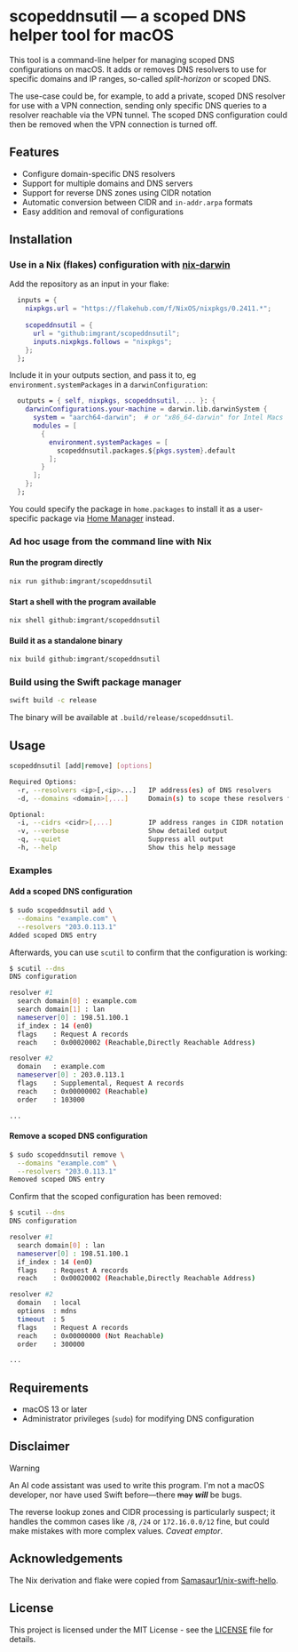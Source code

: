 # scopeddnsutil — a scoped DNS helper tool for macOS

This tool is a command-line helper for managing scoped DNS configurations on macOS. It adds or removes DNS resolvers to use for specific domains and IP ranges, so-called *split-horizon* or scoped DNS.

The use-case could be, for example, to add a private, scoped DNS resolver for use with a VPN connection, sending only specific DNS queries to a resolver reachable via the VPN tunnel. The scoped DNS configuration could then be removed when the VPN connection is turned off.

## Features

- Configure domain-specific DNS resolvers
- Support for multiple domains and DNS servers
- Support for reverse DNS zones using CIDR notation
- Automatic conversion between CIDR and `in-addr.arpa` formats
- Easy addition and removal of configurations

## Installation

### Use in a Nix (flakes) configuration with [nix-darwin](https://daiderd.com/nix-darwin/)

Add the repository as an input in your flake:

```nix
  inputs = {
    nixpkgs.url = "https://flakehub.com/f/NixOS/nixpkgs/0.2411.*";
    
    scopeddnsutil = {
      url = "github:imgrant/scopeddnsutil";
      inputs.nixpkgs.follows = "nixpkgs";
    };
  };
```

Include it in your outputs section, and pass it to, eg `environment.systemPackages` in a `darwinConfiguration`:

```nix
  outputs = { self, nixpkgs, scopeddnsutil, ... }: {
    darwinConfigurations.your-machine = darwin.lib.darwinSystem {
      system = "aarch64-darwin";  # or "x86_64-darwin" for Intel Macs
      modules = [
        {
          environment.systemPackages = [
            scopeddnsutil.packages.${pkgs.system}.default
          ];
        }
      ];
    };
  };
```

You could specify the package in `home.packages` to install it as a user-specific package via [Home Manager](https://nix-community.github.io/home-manager/) instead.

### Ad hoc usage from the command line with Nix

#### Run the program directly

```bash
nix run github:imgrant/scopeddnsutil
```

#### Start a shell with the program available

```bash
nix shell github:imgrant/scopeddnsutil
```

#### Build it as a standalone binary

```bash
nix build github:imgrant/scopeddnsutil
```

### Build using the Swift package manager

```bash
swift build -c release
```

The binary will be available at `.build/release/scopeddnsutil`.

## Usage

```bash
scopeddnsutil [add|remove] [options]

Required Options:
  -r, --resolvers <ip>[,<ip>...]   IP address(es) of DNS resolvers
  -d, --domains <domain>[,...]     Domain(s) to scope these resolvers for

Optional:
  -i, --cidrs <cidr>[,...]         IP address ranges in CIDR notation
  -v, --verbose                    Show detailed output
  -q, --quiet                      Suppress all output
  -h, --help                       Show this help message
```

### Examples

#### Add a scoped DNS configuration

```bash
$ sudo scopeddnsutil add \
  --domains "example.com" \
  --resolvers "203.0.113.1"
Added scoped DNS entry
```

Afterwards, you can use `scutil` to confirm that the configuration is working:

```bash
$ scutil --dns
DNS configuration

resolver #1
  search domain[0] : example.com
  search domain[1] : lan
  nameserver[0] : 198.51.100.1
  if_index : 14 (en0)
  flags    : Request A records
  reach    : 0x00020002 (Reachable,Directly Reachable Address)

resolver #2
  domain   : example.com
  nameserver[0] : 203.0.113.1
  flags    : Supplemental, Request A records
  reach    : 0x00000002 (Reachable)
  order    : 103000

...
```

#### Remove a scoped DNS configuration

```bash
$ sudo scopeddnsutil remove \
  --domains "example.com" \
  --resolvers "203.0.113.1"
Removed scoped DNS entry
```

Confirm that the scoped configuration has been removed:

```bash
$ scutil --dns
DNS configuration

resolver #1
  search domain[0] : lan
  nameserver[0] : 198.51.100.1
  if_index : 14 (en0)
  flags    : Request A records
  reach    : 0x00020002 (Reachable,Directly Reachable Address)

resolver #2
  domain   : local
  options  : mdns
  timeout  : 5
  flags    : Request A records
  reach    : 0x00000000 (Not Reachable)
  order    : 300000

...
```

## Requirements

- macOS 13 or later
- Administrator privileges (`sudo`) for modifying DNS configuration

## Disclaimer

> [!WARNING]
> An AI code assistant was used to write this program. I'm not a macOS developer, nor have used
> Swift before—there ~~may~~ ***will*** be bugs.

The reverse lookup zones and CIDR processing is particularly suspect; it handles the common cases like `/8`, `/24` or `172.16.0.0/12` fine, but could make mistakes with more complex values. *Caveat emptor*.

## Acknowledgements

The Nix derivation and flake were copied from [Samasaur1/nix-swift-hello](https://github.com/Samasaur1/nix-swift-hello/).

## License

This project is licensed under the MIT License - see the [LICENSE](LICENSE) file for details.
